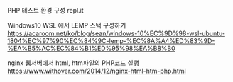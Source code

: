 PHP 테스트 환경 구성
repl.it


Windows10 WSL 에서 LEMP 스택 구성하기
https://acaroom.net/ko/blog/sean/windows-10%EC%9D%98-wsl-ubuntu-1804%EC%97%90%EC%84%9C-lemp-%EC%8A%A4%ED%83%9D-%EA%B5%AC%EC%84%B1%ED%95%98%EA%B8%B0


nginx 웹서버에서 html, htm파일의 PHP코드 실행
https://www.withover.com/2014/12/nginx-html-htm-php.html

